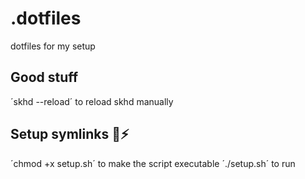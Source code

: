 # .dotfiles
dotfiles for my setup

## Good stuff
´skhd --reload´ to reload skhd manually

## Setup symlinks 🔗⚡️
  ´chmod +x setup.sh´ to make the script executable
  ´./setup.sh´ to run
